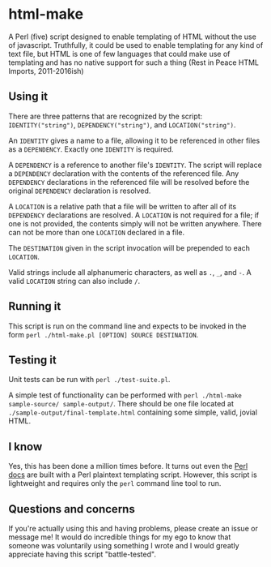 # html-make
A Perl (five) script designed to enable templating of HTML without the use of javascript. Truthfully, it could be used to enable templating for any kind of text file, but HTML is one of few languages that could make use of templating and has no native support for such a thing (Rest in Peace HTML Imports, 2011-2016ish)

## Using it
There are three patterns that are recognized by the script: `IDENTITY("string")`, `DEPENDENCY("string")`, and `LOCATION("string")`.

An `IDENTITY` gives a name to a file, allowing it to be referenced in other files as a `DEPENDENCY`. Exactly one `IDENTITY` is required.

A `DEPENDENCY` is a reference to another file's `IDENTITY`. The script will replace a `DEPENDENCY` declaration with the contents of the referenced file. Any `DEPENDENCY` declarations in the referenced file will be resolved before the original `DEPENDENCY` declaration is resolved.

A `LOCATION` is a relative path that a file will be written to after all of its `DEPENDENCY` declarations are resolved. A `LOCATION` is not required for a file; if one is not provided, the contents simply will not be written anywhere. There can not be more than one `LOCATION` declared in a file.

The `DESTINATION` given in the script invocation will be prepended to each `LOCATION`.

Valid strings include all alphanumeric characters, as well as `.`, `_`, and `-`.
A valid `LOCATION` string can also include `/`. 

## Running it
This script is run on the command line and expects to be invoked in the form `perl ./html-make.pl [OPTION] SOURCE DESTINATION`.

## Testing it
Unit tests can be run with `perl ./test-suite.pl`.

A simple test of functionality can be performed with `perl ./html-make sample-source/ sample-output/`. There should be one file located at `./sample-output/final-template.html` containing some simple, valid, jovial HTML.

## I know
Yes, this has been done a million times before. It turns out even the [Perl docs](https://perldoc.perl.org/) are built with a Perl plaintext templating script. However, this script is lightweight and requires only the `perl` command line tool to run.

## Questions and concerns
If you're actually using this and having problems, please create an issue or message me! It would do incredible things for my ego to know that someone was voluntarily using something I wrote and I would greatly appreciate having this script "battle-tested".

